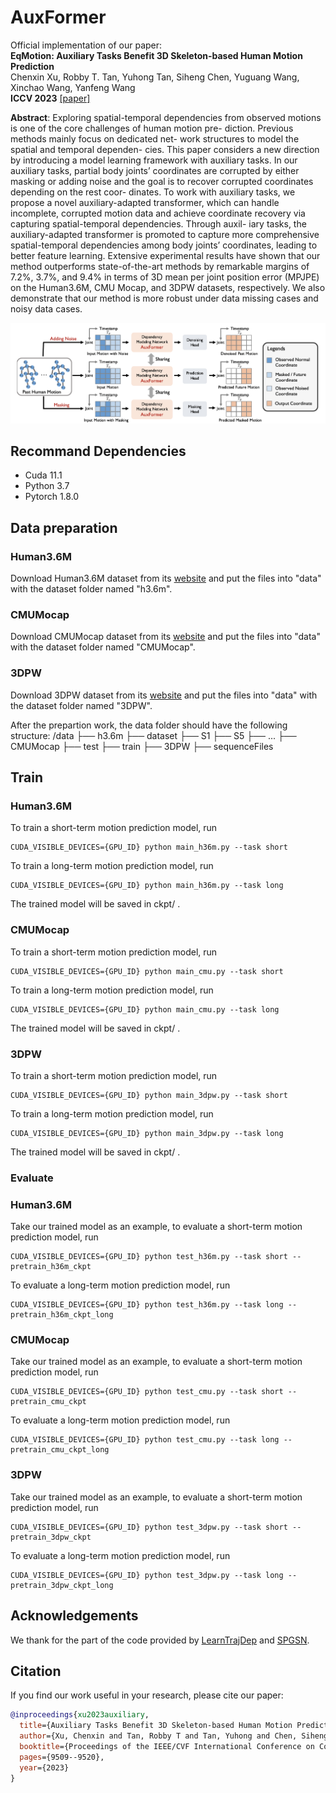 # AuxFormer

Official implementation of our paper:  
**EqMotion: Auxiliary Tasks Benefit 3D Skeleton-based Human Motion Prediction**  
Chenxin Xu, Robby T. Tan, Yuhong Tan, Siheng Chen, Yuguang Wang, Xinchao Wang, Yanfeng Wang  
**ICCV 2023** [[paper]](https://openaccess.thecvf.com/content/ICCV2023/papers/Xu_Auxiliary_Tasks_Benefit_3D_Skeleton-based_Human_Motion_Prediction_ICCV_2023_paper.pdf)


**Abstract**: Exploring spatial-temporal dependencies from observed motions is one of the core challenges of human motion pre- diction. Previous methods mainly focus on dedicated net- work structures to model the spatial and temporal dependen- cies. This paper considers a new direction by introducing a model learning framework with auxiliary tasks. In our auxiliary tasks, partial body joints’ coordinates are corrupted by either masking or adding noise and the goal is to recover corrupted coordinates depending on the rest coor- dinates. To work with auxiliary tasks, we propose a novel auxiliary-adapted transformer, which can handle incomplete, corrupted motion data and achieve coordinate recovery via capturing spatial-temporal dependencies. Through auxil- iary tasks, the auxiliary-adapted transformer is promoted to capture more comprehensive spatial-temporal dependencies among body joints’ coordinates, leading to better feature learning. Extensive experimental results have shown that our method outperforms state-of-the-art methods by remarkable margins of 7.2%, 3.7%, and 9.4% in terms of 3D mean per joint position error (MPJPE) on the Human3.6M, CMU Mocap, and 3DPW datasets, respectively. We also demonstrate that our method is more robust under data missing cases and noisy data cases.

<div align="center">
	<img src="img/auxformer.png" alt="Editor" width="900">
</div>

## Recommand Dependencies
* Cuda 11.1
* Python 3.7
* Pytorch 1.8.0

## Data preparation
### Human3.6M
Download Human3.6M dataset from its [website](http://vision.imar.ro/human3.6m/description.php) and put the files into "data" with the dataset folder named "h3.6m".

### CMUMocap
Download CMUMocap dataset from its [website](http://mocap.cs.cmu.edu) and put the files into "data" with the dataset folder named "CMUMocap".

### 3DPW
Download 3DPW dataset from its [website](https://virtualhumans.mpi-inf.mpg.de/3DPW) and put the files into "data" with the dataset folder named "3DPW".

After the prepartion work, the data folder should have the following structure:
/data
├── h3.6m
    ├── dataset
        ├── S1
        ├── S5
        ├── ...
├── CMUMocap
    ├── test
    ├── train
├── 3DPW
    ├── sequenceFiles                       


## Train
### Human3.6M
To train a short-term motion prediction model, run
```
CUDA_VISIBLE_DEVICES={GPU_ID} python main_h36m.py --task short
```

To train a long-term motion prediction model, run
```
CUDA_VISIBLE_DEVICES={GPU_ID} python main_h36m.py --task long
```

The trained model will be saved in ckpt/ .

### CMUMocap
To train a short-term motion prediction model, run
```
CUDA_VISIBLE_DEVICES={GPU_ID} python main_cmu.py --task short
```

To train a long-term motion prediction model, run
```
CUDA_VISIBLE_DEVICES={GPU_ID} python main_cmu.py --task long
```

The trained model will be saved in ckpt/ .

### 3DPW
To train a short-term motion prediction model, run
```
CUDA_VISIBLE_DEVICES={GPU_ID} python main_3dpw.py --task short
```

To train a long-term motion prediction model, run
```
CUDA_VISIBLE_DEVICES={GPU_ID} python main_3dpw.py --task long
```

The trained model will be saved in ckpt/ .

### Evaluate
### Human3.6M
Take our trained model as an example, to evaluate a short-term motion prediction model, run
```
CUDA_VISIBLE_DEVICES={GPU_ID} python test_h36m.py --task short -- pretrain_h36m_ckpt
```

To evaluate a long-term motion prediction model, run
```
CUDA_VISIBLE_DEVICES={GPU_ID} python test_h36m.py --task long -- pretrain_h36m_ckpt_long
```

### CMUMocap
Take our trained model as an example, to evaluate a short-term motion prediction model, run
```
CUDA_VISIBLE_DEVICES={GPU_ID} python test_cmu.py --task short -- pretrain_cmu_ckpt
```

To evaluate a long-term motion prediction model, run
```
CUDA_VISIBLE_DEVICES={GPU_ID} python test_cmu.py --task long -- pretrain_cmu_ckpt_long
```

### 3DPW
Take our trained model as an example, to evaluate a short-term motion prediction model, run
```
CUDA_VISIBLE_DEVICES={GPU_ID} python test_3dpw.py --task short -- pretrain_3dpw_ckpt
```

To evaluate a long-term motion prediction model, run
```
CUDA_VISIBLE_DEVICES={GPU_ID} python test_3dpw.py --task long -- pretrain_3dpw_ckpt_long
```


## Acknowledgements
We thank for the part of the code provided by [LearnTrajDep](https://github.com/wei-mao-2019/LearnTrajDep) and [SPGSN](https://github.com/MediaBrain-SJTU/SPGSN).

## Citation
If you find our work useful in your research, please cite our paper:
```bibtex
@inproceedings{xu2023auxiliary,
  title={Auxiliary Tasks Benefit 3D Skeleton-based Human Motion Prediction},
  author={Xu, Chenxin and Tan, Robby T and Tan, Yuhong and Chen, Siheng and Wang, Xinchao and Wang, Yanfeng},
  booktitle={Proceedings of the IEEE/CVF International Conference on Computer Vision},
  pages={9509--9520},
  year={2023}
}
```



